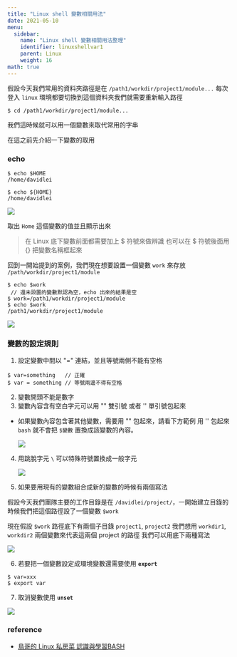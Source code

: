 ```yaml
---
title: "Linux shell 變數相關用法" 
date: 2021-05-10
menu:
  sidebar:
    name: "Linux shell 變數相關用法整理"
    identifier: linuxshellvar1
    parent: Linux
    weight: 16
math: true
---
```


假設今天我們常用的資料夾路徑是在 `/path1/workdir/project1/module...`
每次登入 `linux` 環境都要切換到這個資料夾我們就需要重新輸入路徑

```shell
$ cd /path1/workdir/project1/module...
```

我們這時候就可以用一個變數來取代常用的字串

在這之前先介紹一下變數的取用

### echo

```shell
$ echo $HOME
/home/davidlei

$ echo ${HOME} 
/home/davidlei
```
![](https://i.imgur.com/uaQeu5b.png)


取出 `Home` 這個變數的值並且顯示出來
> 在 Linux 底下變數前面都需要加上 $ 符號來做辨識
> 也可以在 $ 符號後面用 {} 把變數名稱框起來


回到一開始提到的案例，我們現在想要設置一個變數 `work` 來存放 `/path/workdir/project1/module`

```shell
$ echo $work
 // 還未設置的變數默認為空，echo 出來的結果是空
$ work=/path1/workdir/project1/module
$ echo $work
/path1/workdir/project1/module
```

![](https://i.imgur.com/afTw2VS.png)

### 變數的設定規則 

1. 設定變數中間以 "=" 連結，並且等號兩側不能有空格

```shell
$ var=something   // 正確
$ var = something // 等號兩邊不得有空格
```

2. 變數開頭不能是數字
3. 變數內容含有空白字元可以用 \"" 雙引號 或者 \'' 單引號包起來

- 如果變數內容包含著其他變數，需要用 "" 包起來，請看下方範例
  用 '' 包起來 `bash` 就不會把 `$變數` 置換成該變數的內容。
  
  ![](https://i.imgur.com/WojjWua.png)

4. 用跳脫字元 `\` 可以特殊符號置換成一般字元
  
   ![](https://i.imgur.com/N9K7Z6M.png)

5. 如果要用現有的變數組合成新的變數的時候有兩個寫法

假設今天我們團隊主要的工作目錄是在 `/davidlei/project/`，一開始建立目錄的時候我們把這個路徑設了一個變數 `$work`

現在假設 `$work` 路徑底下有兩個子目錄 `project1`, `project2`
我們想用 `workdir1`, `workdir2` 兩個變數來代表這兩個 project 的路徑
我們可以用底下兩種寫法

![](https://i.imgur.com/8UhGbDI.png)

6. 若要把一個變數設定成環境變數還需要使用 **`export`**
```shell
$ var=xxx
$ export var
```

7. 取消變數使用 **`unset`**

![](https://i.imgur.com/qwBEo4O.png)

### reference 
- [鳥哥的 Linux 私房菜 認識與學習BASH](http://linux.vbird.org/linux_basic/0320bash.php#variable_var)